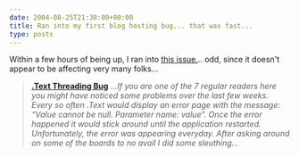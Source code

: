 ```yaml
---
date: 2004-08-25T21:38:00+00:00
title: Ran into my first blog hosting bug... that was fast...
type: posts
---
```

Within a few hours of being up, I ran into [this issue.](http://odetocode.com/Blogs/scott/archive/2004/05/26/259.aspx).. odd, since it doesn't appear to be affecting very many folks...

> **[.Text Threading Bug](http://odetocode.com/Blogs/scott/archive/2004/05/26/259.aspx)**
> ._..If you are one of the 7 regular readers here you might have noticed some problems over the last few weeks. Every so often .Text would display an error page with the message: “Value cannot be null. Parameter name: value”. Once the error happened it would stick around until the application restarted. Unfortunately, the error was appearing everyday. After asking around on some of the boards to no avail I did some sleuthing..._
